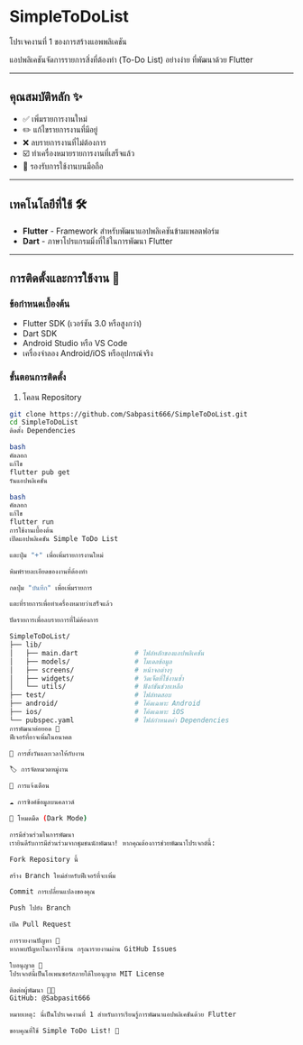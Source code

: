 # SimpleToDoList

โปรเจคงานที่ 1 ของการสร้างแอพพลิเคชัน

แอปพลิเคชันจัดการรายการสิ่งที่ต้องทำ (To-Do List) อย่างง่าย ที่พัฒนาด้วย Flutter

---

## คุณสมบัติหลัก ✨
- ✅ เพิ่มรายการงานใหม่
- ✏️ แก้ไขรายการงานที่มีอยู่
- ❌ ลบรายการงานที่ไม่ต้องการ
- ☑️ ทำเครื่องหมายรายการงานที่เสร็จแล้ว
- 📱 รองรับการใช้งานบนมือถือ

---

## เทคโนโลยีที่ใช้ 🛠️
- **Flutter** - Framework สำหรับพัฒนาแอปพลิเคชันข้ามแพลตฟอร์ม  
- **Dart** - ภาษาโปรแกรมมิ่งที่ใช้ในการพัฒนา Flutter

---

## การติดตั้งและการใช้งาน 🚀

### ข้อกำหนดเบื้องต้น
- Flutter SDK (เวอร์ชัน 3.0 หรือสูงกว่า)  
- Dart SDK  
- Android Studio หรือ VS Code  
- เครื่องจำลอง Android/iOS หรืออุปกรณ์จริง  

### ขั้นตอนการติดตั้ง
1. โคลน Repository  
```bash
git clone https://github.com/Sabpasit666/SimpleToDoList.git
cd SimpleToDoList
ติดตั้ง Dependencies

bash
คัดลอก
แก้ไข
flutter pub get
รันแอปพลิเคชัน

bash
คัดลอก
แก้ไข
flutter run
การใช้งานเบื้องต้น
เปิดแอปพลิเคชัน Simple ToDo List

แตะปุ่ม "+" เพื่อเพิ่มรายการงานใหม่

พิมพ์รายละเอียดของงานที่ต้องทำ

กดปุ่ม "บันทึก" เพื่อเพิ่มรายการ

แตะที่รายการเพื่อทำเครื่องหมายว่าเสร็จแล้ว

ปัดรายการเพื่อลบรายการที่ไม่ต้องการ

SimpleToDoList/
├── lib/
│   ├── main.dart              # ไฟล์หลักของแอปพลิเคชัน
│   ├── models/                # โมเดลข้อมูล
│   ├── screens/               # หน้าจอต่างๆ
│   ├── widgets/               # วิดเจ็ตที่ใช้งานซ้ำ
│   └── utils/                 # ฟังก์ชันช่วยเหลือ
├── test/                      # ไฟล์ทดสอบ
├── android/                   # โค้ดเฉพาะ Android
├── ios/                       # โค้ดเฉพาะ iOS
└── pubspec.yaml               # ไฟล์กำหนดค่า Dependencies
การพัฒนาต่อยอด 🔧
ฟีเจอร์ที่อาจเพิ่มในอนาคต

📅 การตั้งวันและเวลาให้กับงาน

🏷️ การจัดหมวดหมู่งาน

🔔 การแจ้งเตือน

☁️ การซิงค์ข้อมูลบนคลาวด์

🌙 โหมดมืด (Dark Mode)

การมีส่วนร่วมในการพัฒนา
เรายินดีรับการมีส่วนร่วมจากชุมชนนักพัฒนา! หากคุณต้องการช่วยพัฒนาโปรเจกต์นี้:

Fork Repository นี้

สร้าง Branch ใหม่สำหรับฟีเจอร์ที่จะเพิ่ม

Commit การเปลี่ยนแปลงของคุณ

Push ไปยัง Branch

เปิด Pull Request

การรายงานปัญหา 🐛
หากพบปัญหาในการใช้งาน กรุณารายงานผ่าน GitHub Issues

ใบอนุญาต 📄
โปรเจกต์นี้เป็นโอเพนซอร์สภายใต้ใบอนุญาต MIT License

ติดต่อผู้พัฒนา 👨‍💻
GitHub: @Sabpasit666

หมายเหตุ: นี่เป็นโปรเจคงานที่ 1 สำหรับการเรียนรู้การพัฒนาแอปพลิเคชันด้วย Flutter

ขอบคุณที่ใช้ Simple ToDo List! 🙏
